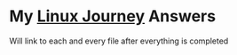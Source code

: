 # My [Linux Journey](https://linuxjourney.com/) Answers

Will link to each and every file after everything is completed
